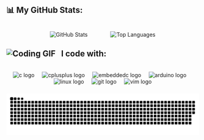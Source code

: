 <!--<img src="https://www.animatedimages.org/data/media/562/animated-line-image-0184.gif" width="1920" /> -->

###
<h2 align="left">
  📊 My GitHub Stats:
</h2>

<br>

<div align="center" style="display: flex; justify-content: center; gap: 20px; padding: 0;">
  <picture>
    <source media="(prefers-color-scheme: dark)" srcset="https://github-readme-stats.vercel.app/api?username=vgalovic&theme=github_dark&hide_border=true&include_all_commits=false&count_private=false" />
    <source media="(prefers-color-scheme: light)" srcset="https://github-readme-stats.vercel.app/api?username=vgalovic&theme=default&hide_border=true&include_all_commits=false&count_private=false" />
    <img alt="GitHub Stats" src="https://github-readme-stats.vercel.app/api?username=vgalovic&theme=default&hide_border=true&include_all_commits=false&count_private=false" />
  </picture>
   &nbsp;&nbsp;&nbsp;&nbsp;&nbsp;
  <picture>
    <source media="(prefers-color-scheme: dark)" srcset="https://github-readme-stats.vercel.app/api/top-langs/?username=vgalovic&theme=github_dark&hide_border=true&include_all_commits=false&count_private=false&layout=compact" />
    <source media="(prefers-color-scheme: light)" srcset="https://github-readme-stats.vercel.app/api/top-langs/?username=vgalovic&theme=default&hide_border=true&include_all_commits=false&count_private=false&layout=compact" />
    <img alt="Top Languages" src="https://github-readme-stats.vercel.app/api/top-langs/?username=vgalovic&theme=default&hide_border=true&include_all_commits=false&count_private=false&layout=compact" />
  </picture>
</div>

###

<h2 align="left">
  <img src="https://user-images.githubusercontent.com/74038190/212284087-bbe7e430-757e-4901-90bf-4cd2ce3e1852.gif" alt="Coding GIF" width="25" height="25">&nbsp;&nbsp;
  I code with:
</h2>

<br clear="both">

<div align="center">
  <img src="https://skillicons.dev/icons?i=c" height="40" alt="c logo"  />
  <img width="12" />
  <img src="https://skillicons.dev/icons?i=cpp" height="40" alt="cplusplus logo"  />
  <img width="12" />
  <img src="https://cdn.jsdelivr.net/gh/devicons/devicon/icons/embeddedc/embeddedc-original.svg" height="40" alt="embeddedc logo"  />
  <img width="12" />
  <img src="https://skillicons.dev/icons?i=arduino" height="40" alt="arduino logo"  />
  <img width="12" />
  <img src="https://skillicons.dev/icons?i=linux" height="40" alt="linux logo"  />
  <img width="12" />
  <img src="https://skillicons.dev/icons?i=git" height="40" alt="git logo"  />
  <img width="12" />
  <img src="https://skillicons.dev/icons?i=vim" height="40" alt="vim logo"  />
</div>

###

<div align="center">
  
  <picture>
    <source media="(prefers-color-scheme: dark)" srcset="https://raw.githubusercontent.com/vgalovic/vgalovic/refs/heads/output/github-snake-dark.svg" />
    <source media="(prefers-color-scheme: light)" srcset="https://raw.githubusercontent.com/vgalovic/vgalovic/refs/heads/output/github-snake.svg" />
    <img alt="github-snake" src="https://raw.githubusercontent.com/vgalovic/vgalovic/refs/heads/output/github-snake.svg" />
  </picture>

</div>

<!--<img src="https://www.animatedimages.org/data/media/562/animated-line-image-0184.gif" width="1920" />-->

###
